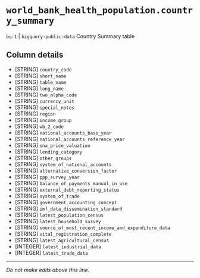 # `world_bank_health_population.country_summary`
`bq-1` | `bigquery-public-data`
Country Summary table

## Column details
* [STRING]    `country_code`
* [STRING]    `short_name`
* [STRING]    `table_name`
* [STRING]    `long_name`
* [STRING]    `two_alpha_code`
* [STRING]    `currency_unit`
* [STRING]    `special_notes`
* [STRING]    `region`
* [STRING]    `income_group`
* [STRING]    `wb_2_code`
* [STRING]    `national_accounts_base_year`
* [STRING]    `national_accounts_reference_year`
* [STRING]    `sna_price_valuation`
* [STRING]    `lending_category`
* [STRING]    `other_groups`
* [STRING]    `system_of_national_accounts`
* [STRING]    `alternative_conversion_factor`
* [STRING]    `ppp_survey_year`
* [STRING]    `balance_of_payments_manual_in_use`
* [STRING]    `external_debt_reporting_status`
* [STRING]    `system_of_trade`
* [STRING]    `government_accounting_concept`
* [STRING]    `imf_data_dissemination_standard`
* [STRING]    `latest_population_census`
* [STRING]    `latest_household_survey`
* [STRING]    `source_of_most_recent_income_and_expenditure_data`
* [STRING]    `vital_registration_complete`
* [STRING]    `latest_agricultural_census`
* [INTEGER]   `latest_industrial_data`
* [INTEGER]   `latest_trade_data`

-------------------------------------------------------------------------------
*Do not make edits above this line.*
